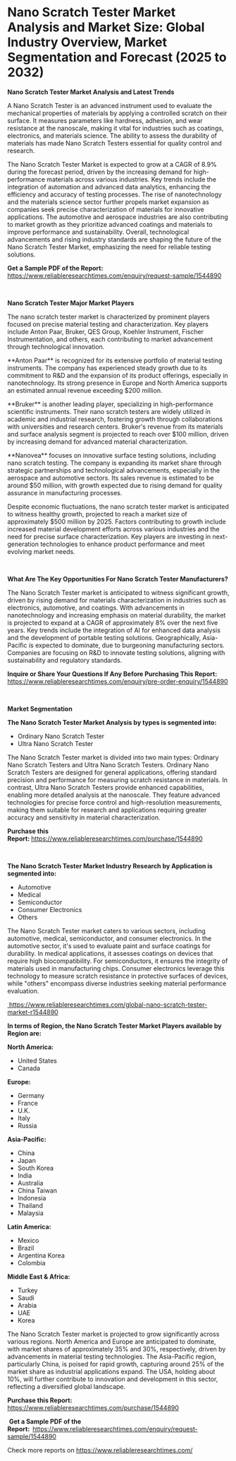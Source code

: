 <p><h1>Nano Scratch Tester Market Analysis and Market Size: Global Industry Overview, Market Segmentation and Forecast (2025 to 2032)</h1></p><p><strong>Nano Scratch Tester Market Analysis and Latest Trends</strong></p>
<p><p>A Nano Scratch Tester is an advanced instrument used to evaluate the mechanical properties of materials by applying a controlled scratch on their surface. It measures parameters like hardness, adhesion, and wear resistance at the nanoscale, making it vital for industries such as coatings, electronics, and materials science. The ability to assess the durability of materials has made Nano Scratch Testers essential for quality control and research.</p><p>The Nano Scratch Tester Market is expected to grow at a CAGR of 8.9% during the forecast period, driven by the increasing demand for high-performance materials across various industries. Key trends include the integration of automation and advanced data analytics, enhancing the efficiency and accuracy of testing processes. The rise of nanotechnology and the materials science sector further propels market expansion as companies seek precise characterization of materials for innovative applications. The automotive and aerospace industries are also contributing to market growth as they prioritize advanced coatings and materials to improve performance and sustainability. Overall, technological advancements and rising industry standards are shaping the future of the Nano Scratch Tester Market, emphasizing the need for reliable testing solutions.</p></p>
<p><strong>Get a Sample PDF of the Report:&nbsp;</strong> <a href="https://www.reliableresearchtimes.com/enquiry/request-sample/1544890?utm_campaign=2566&utm_medium=2&utm_source=Github&utm_content=ia&utm_term=27022025&utm_id=nano-scratch-tester">https://www.reliableresearchtimes.com/enquiry/request-sample/1544890</a></p>
<p>&nbsp;</p>
<p><strong>Nano Scratch Tester Major Market Players</strong></p>
<p><p>The nano scratch tester market is characterized by prominent players focused on precise material testing and characterization. Key players include Anton Paar, Bruker, QES Group, Koehler Instrument, Fischer Instrumentation, and others, each contributing to market advancement through technological innovation.</p><p>**Anton Paar** is recognized for its extensive portfolio of material testing instruments. The company has experienced steady growth due to its commitment to R&D and the expansion of its product offerings, especially in nanotechnology. Its strong presence in Europe and North America supports an estimated annual revenue exceeding $200 million.</p><p>**Bruker** is another leading player, specializing in high-performance scientific instruments. Their nano scratch testers are widely utilized in academic and industrial research, fostering growth through collaborations with universities and research centers. Bruker's revenue from its materials and surface analysis segment is projected to reach over $100 million, driven by increasing demand for advanced material characterization.</p><p>**Nanovea** focuses on innovative surface testing solutions, including nano scratch testing. The company is expanding its market share through strategic partnerships and technological advancements, especially in the aerospace and automotive sectors. Its sales revenue is estimated to be around $50 million, with growth expected due to rising demand for quality assurance in manufacturing processes.</p><p>Despite economic fluctuations, the nano scratch tester market is anticipated to witness healthy growth, projected to reach a market size of approximately $500 million by 2025. Factors contributing to growth include increased material development efforts across various industries and the need for precise surface characterization. Key players are investing in next-generation technologies to enhance product performance and meet evolving market needs.</p></p>
<p>&nbsp;</p>
<p><strong>What Are The Key Opportunities For Nano Scratch Tester Manufacturers?</strong></p>
<p><p>The Nano Scratch Tester market is anticipated to witness significant growth, driven by rising demand for materials characterization in industries such as electronics, automotive, and coatings. With advancements in nanotechnology and increasing emphasis on material durability, the market is projected to expand at a CAGR of approximately 8% over the next five years. Key trends include the integration of AI for enhanced data analysis and the development of portable testing solutions. Geographically, Asia-Pacific is expected to dominate, due to burgeoning manufacturing sectors. Companies are focusing on R&D to innovate testing solutions, aligning with sustainability and regulatory standards.</p></p>
<p><strong>Inquire or Share Your Questions If Any Before Purchasing This Report:</strong> <a href="https://www.reliableresearchtimes.com/enquiry/pre-order-enquiry/1544890?utm_campaign=2566&utm_medium=2&utm_source=Github&utm_content=ia&utm_term=27022025&utm_id=nano-scratch-tester">https://www.reliableresearchtimes.com/enquiry/pre-order-enquiry/1544890</a></p>
<p>&nbsp;</p>
<p><strong>Market Segmentation</strong></p>
<p><strong>The Nano Scratch Tester Market Analysis by types is segmented into:</strong></p>
<p><ul><li>Ordinary Nano Scratch Tester</li><li>Ultra Nano Scratch Tester</li></ul></p>
<p><p>The Nano Scratch Tester market is divided into two main types: Ordinary Nano Scratch Testers and Ultra Nano Scratch Testers. Ordinary Nano Scratch Testers are designed for general applications, offering standard precision and performance for measuring scratch resistance in materials. In contrast, Ultra Nano Scratch Testers provide enhanced capabilities, enabling more detailed analysis at the nanoscale. They feature advanced technologies for precise force control and high-resolution measurements, making them suitable for research and applications requiring greater accuracy and sensitivity in material characterization.</p></p>
<p><strong>Purchase this Report:&nbsp;</strong><a href="https://www.reliableresearchtimes.com/purchase/1544890?utm_campaign=2566&utm_medium=2&utm_source=Github&utm_content=ia&utm_term=27022025&utm_id=nano-scratch-tester">https://www.reliableresearchtimes.com/purchase/1544890</a></p>
<p>&nbsp;</p>
<p><strong>The Nano Scratch Tester Market Industry Research by Application is segmented into:</strong></p>
<p><ul><li>Automotive</li><li>Medical</li><li>Semiconductor</li><li>Consumer Electronics</li><li>Others</li></ul></p>
<p><p>The Nano Scratch Tester market caters to various sectors, including automotive, medical, semiconductor, and consumer electronics. In the automotive sector, it's used to evaluate paint and surface coatings for durability. In medical applications, it assesses coatings on devices that require high biocompatibility. For semiconductors, it ensures the integrity of materials used in manufacturing chips. Consumer electronics leverage this technology to measure scratch resistance in protective surfaces of devices, while "others" encompass diverse industries seeking material performance evaluation.</p></p>
<p><a href="https://www.reliableresearchtimes.com/global-nano-scratch-tester-market-r1544890?utm_campaign=2566&utm_medium=2&utm_source=Github&utm_content=ia&utm_term=27022025&utm_id=nano-scratch-tester">&nbsp;https://www.reliableresearchtimes.com/global-nano-scratch-tester-market-r1544890</a></p>
<p><strong>In terms of Region, the Nano Scratch Tester Market Players available by Region are:</strong></p>
<p>
    <p> <strong> North America: </strong>
        <ul>
            <li>United States</li>
            <li>Canada</li>
        </ul>
        </p> 
    <p> <strong> Europe: </strong>
        <ul>
            <li>Germany</li>
            <li>France</li>
            <li>U.K.</li>
            <li>Italy</li>
            <li>Russia</li>
        </ul>
        </p> 
    <p> <strong> Asia-Pacific: </strong>
        <ul>
            <li>China</li>
            <li>Japan</li>
            <li>South Korea</li>
            <li>India</li>
            <li>Australia</li>
            <li>China Taiwan</li>
            <li>Indonesia</li>
            <li>Thailand</li>
            <li>Malaysia</li>
        </ul>
        </p> 
    <p> <strong> Latin America: </strong>
        <ul>
            <li>Mexico</li>
            <li>Brazil</li>
            <li>Argentina Korea</li>
            <li>Colombia</li>
        </ul>
        </p> 
    <p> <strong> Middle East & Africa: </strong>
        <ul>
            <li>Turkey</li>
            <li>Saudi</li>
            <li>Arabia</li>
            <li>UAE</li>
            <li>Korea</li>
        </ul>
    </p>
    </p>
<p><p>The Nano Scratch Tester market is projected to grow significantly across various regions. North America and Europe are anticipated to dominate, with market shares of approximately 35% and 30%, respectively, driven by advancements in material testing technologies. The Asia-Pacific region, particularly China, is poised for rapid growth, capturing around 25% of the market share as industrial applications expand. The USA, holding about 10%, will further contribute to innovation and development in this sector, reflecting a diversified global landscape.</p></p>
<p><strong>Purchase this Report: </strong><a href="https://www.reliableresearchtimes.com/purchase/1544890?utm_campaign=2566&utm_medium=2&utm_source=Github&utm_content=ia&utm_term=27022025&utm_id=nano-scratch-tester">https://www.reliableresearchtimes.com/purchase/1544890</a></p>
<p>&nbsp;<strong>Get a Sample PDF of the Report:&nbsp;&nbsp;</strong><a href="https://www.reliableresearchtimes.com/enquiry/request-sample/1544890?utm_campaign=2566&utm_medium=2&utm_source=Github&utm_content=ia&utm_term=27022025&utm_id=nano-scratch-tester">https://www.reliableresearchtimes.com/enquiry/request-sample/1544890</a></p>
<p><strong></strong></p>
<p>Check more reports on <a href="https://www.reliableresearchtimes.com/?utm_campaign=2566&utm_medium=2&utm_source=Github&utm_content=ia&utm_term=27022025&utm_id=nano-scratch-tester">https://www.reliableresearchtimes.com/</a></p>